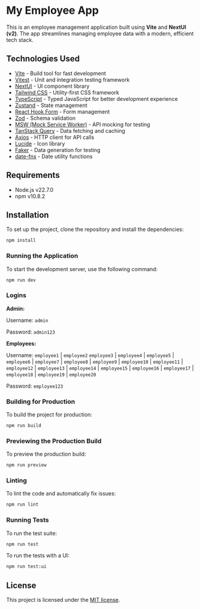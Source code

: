 # My Employee App

This is an employee management application built using **Vite** and **NextUI (v2)**. The app streamlines managing employee data with a modern, efficient tech stack.

## Technologies Used

- [Vite](https://github.com/vitest-dev/vitest#readme) - Build tool for fast development
- [Vitest](https://vitest.dev) - Unit and integration testing framework
- [NextUI](https://nextui.org) - UI component library
- [Tailwind CSS](https://tailwindcss.com) - Utility-first CSS framework
- [TypeScript](https://www.typescriptlang.org) - Typed JavaScript for better development experience
- [Zustand](https://github.com/pmndrs/zustand) - State management
- [React Hook Form](https://react-hook-form.com) - Form management
- [Zod](https://zod.dev) - Schema validation
- [MSW (Mock Service Worker)](https://mswjs.io) - API mocking for testing
- [TanStack Query](https://tanstack.com/query) - Data fetching and caching
- [Axios](https://axios-http.com) - HTTP client for API calls
- [Lucide](https://lucide.dev) - Icon library
- [Faker](https://github.com/faker-js/faker#readme) - Data generation for testing
- [date-fns](https://github.com/date-fns/date-fns#readme) - Date utility functions

## Requirements

- Node.js v22.7.0
- npm v10.8.2

## Installation

To set up the project, clone the repository and install the dependencies:

```bash
npm install
```

### Running the Application

To start the development server, use the following command:

```bash
npm run dev
```

### Logins

**Admin:**

Username: `admin`

Password: `admin123`

**Employees:**

Username: `employee1` | `employee2` `employee3` | `employee4` | `employee5` | `employee6` | `employee7` | `employee8` | `employee9` | `employee10` | `employee11` | `employee12` | `employee13` | `employee14` | `employee15` | `employee16` | `employee17` | `employee18` | `employee19` | `employee20`

Password: `employee123`

### Building for Production

To build the project for production:

```bash
npm run build
```

### Previewing the Production Build

To preview the production build:

```bash
npm run preview
```

### Linting

To lint the code and automatically fix issues:

```bash
npm run lint
```

### Running Tests

To run the test suite:

```bash
npm run test
```

To run the tests with a UI:

```bash
npm run test:ui
```

## License

This project is licensed under the [MIT license](https://github.com/nextui-org/vite-template/blob/main/LICENSE).
